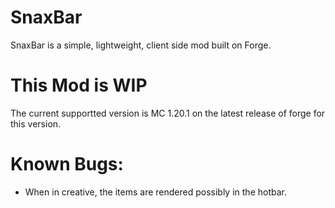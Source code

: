 # SnaxBar
SnaxBar is a simple, lightweight, client side mod built on Forge.

# This Mod is WIP
The current supportted version is MC 1.20.1 on the latest release of forge for this version.

# Known Bugs:
- When in creative, the items are rendered possibly in the hotbar.